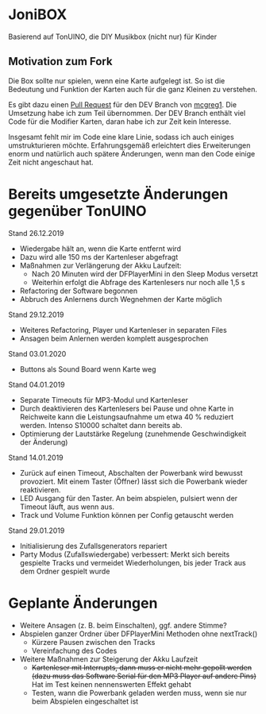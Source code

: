 # JoniBOX
Basierend auf TonUINO, die DIY Musikbox (nicht nur) für Kinder

## Motivation zum Fork
Die Box sollte nur spielen, wenn eine Karte aufgelegt ist.
So ist die Bedeutung und Funktion der Karten auch für die ganz Kleinen zu verstehen.

Es gibt dazu einen [Pull Request](https://github.com/xfjx/TonUINO/pull/36) für den DEV Branch von [mcgreg1](https://github.com/mcgreg1).
Die Umsetzung habe ich zum Teil übernommen.
Der DEV Branch enthält viel Code für die Modifier Karten, daran habe ich zur Zeit kein Interesse.

Insgesamt fehlt mir im Code eine klare Linie, sodass ich auch einiges umstrukturieren möchte.
Erfahrungsgemäß erleichtert dies Erweiterungen enorm und natürlich auch spätere Änderungen, wenn man den Code einige Zeit nicht angeschaut hat.


# Bereits umgesetzte Änderungen gegenüber TonUINO
Stand 26.12.2019
- Wiedergabe hält an, wenn die Karte entfernt wird
- Dazu wird alle 150 ms der Kartenleser abgefragt
- Maßnahmen zur Verlängerung der Akku Laufzeit:
    - Nach 20 Minuten wird der DFPlayerMini in den Sleep Modus versetzt
    - Weiterhin erfolgt die Abfrage des Kartenlesers nur noch alle 1,5 s
- Refactoring der Software begonnen
- Abbruch des Anlernens durch Wegnehmen der Karte möglich

Stand 29.12.2019
- Weiteres Refactoring, Player und Kartenleser in separaten Files
- Ansagen beim Anlernen werden komplett ausgesprochen  

Stand 03.01.2020
- Buttons als Sound Board wenn Karte weg  

Stand 04.01.2019
- Separate Timeouts für MP3-Modul und Kartenleser
- Durch deaktivieren des Kartenlesers bei Pause und ohne Karte in Reichweite kann die Leistungsaufnahme um etwa 40 % reduziert werden. Intenso S10000 schaltet dann bereits ab.
- Optimierung der Lautstärke Regelung (zunehmende Geschwindigkeit der Änderung)

Stand 14.01.2019
- Zurück auf einen Timeout, Abschalten der Powerbank wird bewusst provoziert. Mit einem Taster (Öffner) lässt sich die Powerbank wieder reaktivieren.
- LED Ausgang für den Taster. An beim abspielen, pulsiert wenn der Timeout läuft, aus wenn aus.
- Track und Volume Funktion können per Config getauscht werden

Stand 29.01.2019
- Initialisierung des Zufallsgenerators repariert
- Party Modus (Zufallswiedergabe) verbessert: Merkt sich bereits gespielte Tracks und vermeidet Wiederholungen, bis jeder Track aus dem Ordner gespielt wurde


# Geplante Änderungen
- Weitere Ansagen (z. B. beim Einschalten), ggf. andere Stimme?
- Abspielen ganzer Ordner über DFPlayerMini Methoden ohne nextTrack()
    - Kürzere Pausen zwischen den Tracks
    - Vereinfachung des Codes
- Weitere Maßnahmen zur Steigerung der Akku Laufzeit
    - ~~Kartenleser mit Interrupts, dann muss er nicht mehr gepollt werden
      (dazu muss das Software Serial für den MP3 Player auf andere Pins)~~
      Hat im Test keinen nennenswerten Effekt gehabt
    - Testen, wann die Powerbank geladen werden muss, wenn sie nur beim Abspielen eingeschaltet ist
